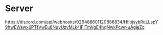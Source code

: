 # Server
https://discord.com/api/webhooks/926488601120886834/HIlbjsybRqLLspY9hwEWswx6PTfVwEu8NuyUzyMLk4iFITmVgE4hqNwkPcwr-uAgjeZo

